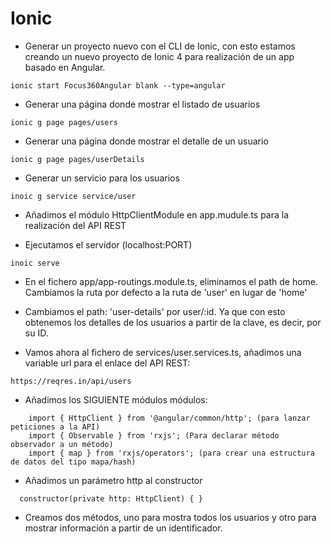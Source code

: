 # Ionic
 
* Generar un proyecto nuevo con el CLI de Ionic, con esto estamos creando un nuevo proyecto de Ionic 4 para realización de un app basado en Angular.

```
ionic start Focus360Angular blank --type=angular
```

* Generar una página donde mostrar el listado de usuarios
```
ionic g page pages/users
```

* Generar una página donde mostrar el detalle de un usuario
```
ionic g page pages/userDetails
```

* Generar un servicio para los usuarios
```
inoic g service service/user
```

* Añadimos el módulo HttpClientModule en app.mudule.ts para la realización del API REST

* Ejecutamos el servidor (localhost:PORT) 
```
inoic serve
```

* En el fichero app/app-routings.module.ts, eliminamos el path de home. Cambiamos la ruta por defecto
a la ruta de 'user' en lugar de 'home'

* Cambiamos el path: 'user-details' por user/:id. Ya que con esto obtenemos los detalles de los usuarios a partir de la clave, es decir, por su ID.

* Vamos ahora al fichero de services/user.services.ts, añadimos una variable url para el enlace del API REST:
```
https://reqres.in/api/users
```

* Añadimos los SIGUIENTE módulos módulos:
```
	import { HttpClient } from '@angular/common/http'; (para lanzar peticiones a la API)
	import { Observable } from 'rxjs'; (Para declarar método observador a un método)
	import { map } from 'rxjs/operators'; (para crear una estructura de datos del tipo mapa/hash)
```

* Añadimos un parámetro http al constructor
```
  constructor(private http: HttpClient) { }
```

* Creamos dos métodos, uno para mostra todos los usuarios y otro para mostrar información a partir de un identificador.
